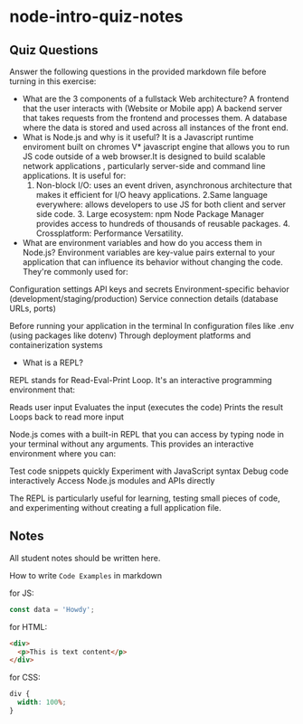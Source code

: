 # node-intro-quiz-notes

## Quiz Questions

Answer the following questions in the provided markdown file before turning in this exercise:

- What are the 3 components of a fullstack Web architecture?
  A frontend that the user interacts with (Website or Mobile app)
  A backend server that takes requests from the frontend and processes them.
  A database where the data is stored and used across all instances of the front end.
- What is Node.js and why is it useful?
  It is a Javascript runtime enviroment built on chromes V\* javascript engine that allows you to run JS code outside of a web browser.It is designed to build scalable network applications , particularly server-side and command line applications.
  It is useful for:
  1. Non-block I/O: uses an event driven, asynchronous architecture that makes it efficient for I/O heavy applications.
     2.Same language everywhere: allows developers to use JS for both client and server side code. 3. Large ecosystem: npm Node Package Manager provides access to hundreds of thousands of reusable packages. 4. Crossplatform: Performance Versatility.
- What are environment variables and how do you access them in Node.js?
  Environment variables are key-value pairs external to your application that can influence its behavior without changing the code. They're commonly used for:

Configuration settings
API keys and secrets
Environment-specific behavior (development/staging/production)
Service connection details (database URLs, ports)

Before running your application in the terminal
In configuration files like .env (using packages like dotenv)
Through deployment platforms and containerization systems

- What is a REPL?

REPL stands for Read-Eval-Print Loop. It's an interactive programming environment that:

Reads user input
Evaluates the input (executes the code)
Prints the result
Loops back to read more input

Node.js comes with a built-in REPL that you can access by typing node in your terminal without any arguments. This provides an interactive environment where you can:

Test code snippets quickly
Experiment with JavaScript syntax
Debug code interactively
Access Node.js modules and APIs directly

The REPL is particularly useful for learning, testing small pieces of code, and experimenting without creating a full application file.

## Notes

All student notes should be written here.

How to write `Code Examples` in markdown

for JS:

```javascript
const data = 'Howdy';
```

for HTML:

```html
<div>
  <p>This is text content</p>
</div>
```

for CSS:

```css
div {
  width: 100%;
}
```
